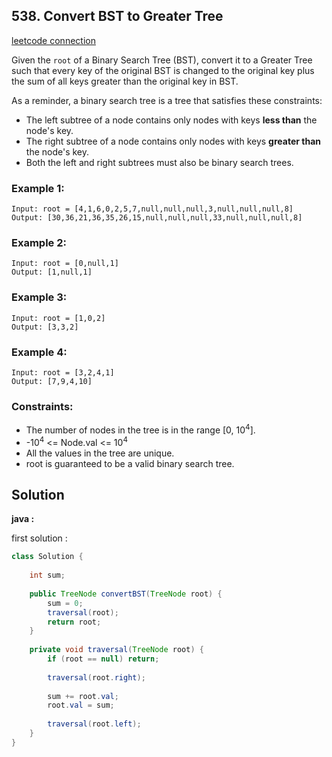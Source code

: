 ## 538. Convert BST to Greater Tree

[leetcode connection](https://leetcode.com/problems/convert-bst-to-greater-tree/)

Given the `root` of a Binary Search Tree (BST), convert it to a Greater Tree such that every key of the original BST is changed to the original key plus the sum of all keys greater than the original key in BST.

As a reminder, a binary search tree is a tree that satisfies these constraints:

* The left subtree of a node contains only nodes with keys **less than** the node's key.
* The right subtree of a node contains only nodes with keys **greater than** the node's key.
* Both the left and right subtrees must also be binary search trees.

### Example 1:
```
Input: root = [4,1,6,0,2,5,7,null,null,null,3,null,null,null,8]
Output: [30,36,21,36,35,26,15,null,null,null,33,null,null,null,8]
```

### Example 2:
```
Input: root = [0,null,1]
Output: [1,null,1]
```

### Example 3:
```
Input: root = [1,0,2]
Output: [3,3,2]
```

### Example 4:
```
Input: root = [3,2,4,1]
Output: [7,9,4,10]
```

### Constraints:

* The number of nodes in the tree is in the range [0, 10<sup>4</sup>].
* -10<sup>4</sup> <= Node.val <= 10<sup>4</sup>
* All the values in the tree are unique.
* root is guaranteed to be a valid binary search tree.

## Solution

**java :**

first solution :
```java
class Solution {
    
    int sum;
    
    public TreeNode convertBST(TreeNode root) {
        sum = 0;
        traversal(root);
        return root;
    }
    
    private void traversal(TreeNode root) {
        if (root == null) return;
        
        traversal(root.right);
        
        sum += root.val;
        root.val = sum;
        
        traversal(root.left);
    }
}
```
